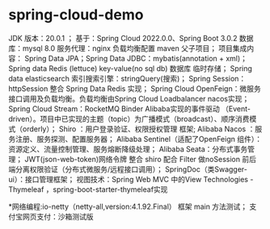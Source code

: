 # spring-cloud-demo

JDK 版本：20.0.1 ；
基于：Spring Cloud 2022.0.0、Spring Boot 3.0.2
数据库：mysql 8.0
服务代理：nginx 负载均衡配置
maven 父子项目；
项目集成内容：
Spring Data JPA；Spring Data JDBC：mybatis(annotation + xml)；
Spring data Redis (lettuce)  key-value(no sql db) 数据库 临时存储；
Spring data elasticsearch  索引搜索引擎：stringQuery(搜索)；
Spring Session：httpSession 整合 Spring Data Redis 实现；
Spring Cloud OpenFeign：微服务接口调用及负载均衡。负载均衡由Spring Cloud Loadbalancer nacos实现；
Spring Cloud Stream：RocketMQ Binder Alibaba实现的事件驱动 （Event-driven）。项目中已实现的主题（topic）为广播模式（broadcast）、顺序消费模式（orderly）；
Shiro ：用户登录验证、权限授权管理 框架;
Alibaba Nacos ：服务注册、服务探测、配置服务器；
Alibaba Sentinel（适配了OpenFeign 组件）：资源定义、流量控制管理、服务熔断降级处理；
Alibaba Seata：分布式事务管理；
JWT(json-web-token)网络令牌 整合 shiro 配合 Filter 做noSession 前后端分离权限验证（分布式微服务/远程接口调用）；
SpringDoc（类Swagger-ui）：接口管理框架；
视图技术：Spring Web MVC 中的View Technologies - Thymeleaf ，spring-boot-starter-thymeleaf实现

*网络编程:io-netty（netty-all,version:4.1.92.Final） 框架 main 方法测试；
支付宝网页支付：沙箱测试版